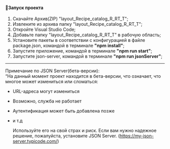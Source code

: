 #### :rocket:Запуск проекта

1. Скачайте Архив(ZIP) "layout_Recipe_catalog_R_RT_T";
2. Извлеките из архива папку "layout_Recipe_catalog_R_RT_T";
3. Откройте Visual Studio Code;
4. Добавьте папку "layout_Recipe_catalog_R_RT_T" в рабочую область;
5. Установите пакеты в соответствии с конфигурацией в файле package.json, командой в терминале **"npm install"**;
6. Запустите приложение, командой в терминале **"npm run start"**;
7. Запустите json-server, командой в терминале **"npm run jsonServer"**;

---
Примечание по JSON Server(бета-версии):  
“На данный момент проект находится в бета-версии, что означает, что многое может измениться или сломаться:
- URL-адреса могут измениться
- Возможно, служба не работает
- Аутентификация может быть добавлена позже
- и т.д

  Используйте его на свой страх и риск. Если вам нужно надежное решение, пожалуйста, установите JSON Server. (https://my-json-server.typicode.com/)
